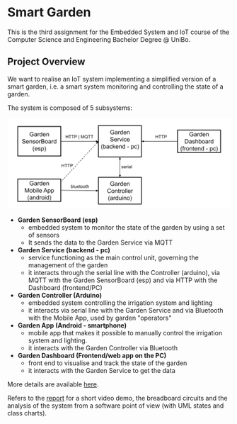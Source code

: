 # Smart Garden

This is the third assignment for the Embedded System and IoT course of the Computer Science and Engineering Bachelor Degree @ 
UniBo.

## Project Overview
We want to realise an IoT system implementing a simplified version of a smart garden, i.e. a smart system monitoring and 
controlling the state of a garden.

The system is composed of 5 subsystems:

![Smart Garden architecture](./doc/img/arch.png)

- **Garden SensorBoard (esp)**
    - embedded system to monitor the state of the garden by using a set of sensors
    - It sends the data to the Garden Service via MQTT
- **Garden Service (backend - pc)**
    - service functioning as the main control unit, governing the management of the garden
    - it interacts through the serial line with the Controller (arduino), via MQTT with the Garden SensorBoard (esp) and via HTTP 
with the Dashboard (frontend/PC)
- **Garden Controller (Arduino)**
    - embedded system controlling the irrigation system and lighting
    - it interacts via serial line with the Garden Service and via Bluetooth with the Mobile App, used by garden "operators"
- **Garden App (Android - smartphone)**
    - mobile app that makes it possible to manually control the irrigation system and lighting.
    - it interacts with the Garden Controller via Bluetooth
- **Garden Dashboard (Frontend/web app on the PC)**
    - front end to visualise and track the state of the garden
    - it interacts with the Garden Service to get the data

More details are available [here](./doc/Assignment#3-requirements.pdf).

Refers to the [report](./doc/report.pdf) for a short video demo, the breadboard circuits and the analysis of the system from a 
software point of view (with UML states and class charts).
